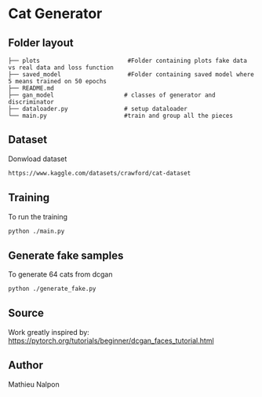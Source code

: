 # Cat Generator

## Folder layout

    ├── plots                         #Folder containing plots fake data vs real data and loss function
    ├── saved_model                   #Folder containing saved model where 5 means trained on 50 epochs
    ├── README.md
    ├── gan_model                    # classes of generator and discriminator
    ├── dataloader.py                # setup dataloader
    └── main.py                      #train and group all the pieces


## Dataset
Donwload dataset
```sh
https://www.kaggle.com/datasets/crawford/cat-dataset
```
## Training
To run the training
```sh
python ./main.py
```
## Generate fake samples
To generate 64 cats from dcgan
```sh
python ./generate_fake.py
```

## Source
Work greatly inspired by: https://pytorch.org/tutorials/beginner/dcgan_faces_tutorial.html


## Author
Mathieu Nalpon
